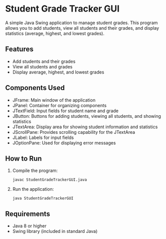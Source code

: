 # Student Grade Tracker GUI

A simple Java Swing application to manage student grades. This program allows you to add students, view all students and their grades, and display statistics (average, highest, and lowest grades).

## Features
- Add students and their grades
- View all students and grades
- Display average, highest, and lowest grades

## Components Used
- JFrame: Main window of the application
- JPanel: Container for organizing components
- JTextField: Input fields for student name and grade
- JButton: Buttons for adding students, viewing all students, and showing statistics
- JTextArea: Display area for showing student information and statistics
- JScrollPane: Provides scrolling capability for the JTextArea
- JLabel: Labels for input fields
- JOptionPane: Used for displaying error messages

## How to Run
1. Compile the program:
   ```
   javac StudentGradeTrackerGUI.java
   ```
2. Run the application:
   ```
   java StudentGradeTrackerGUI
   ```

## Requirements
- Java 8 or higher
- Swing library (included in standard Java) 